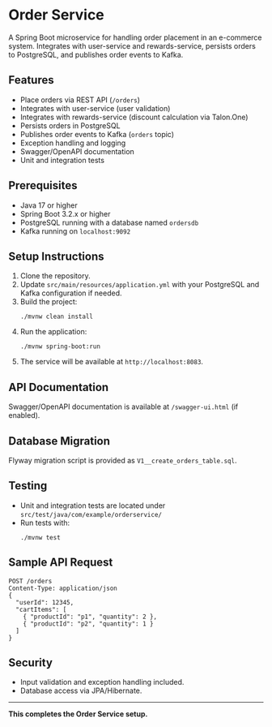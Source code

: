# Order Service

A Spring Boot microservice for handling order placement in an e-commerce system. Integrates with user-service and rewards-service, persists orders to PostgreSQL, and publishes order events to Kafka.

## Features
- Place orders via REST API (`/orders`)
- Integrates with user-service (user validation)
- Integrates with rewards-service (discount calculation via Talon.One)
- Persists orders in PostgreSQL
- Publishes order events to Kafka (`orders` topic)
- Exception handling and logging
- Swagger/OpenAPI documentation
- Unit and integration tests

## Prerequisites
- Java 17 or higher
- Spring Boot 3.2.x or higher
- PostgreSQL running with a database named `ordersdb`
- Kafka running on `localhost:9092`

## Setup Instructions
1. Clone the repository.
2. Update `src/main/resources/application.yml` with your PostgreSQL and Kafka configuration if needed.
3. Build the project:
   ```
   ./mvnw clean install
   ```
4. Run the application:
   ```
   ./mvnw spring-boot:run
   ```
5. The service will be available at `http://localhost:8083`.

## API Documentation
Swagger/OpenAPI documentation is available at `/swagger-ui.html` (if enabled).

## Database Migration
Flyway migration script is provided as `V1__create_orders_table.sql`.

## Testing
- Unit and integration tests are located under `src/test/java/com/example/orderservice/`
- Run tests with:
  ```
  ./mvnw test
  ```

## Sample API Request
```
POST /orders
Content-Type: application/json
{
  "userId": 12345,
  "cartItems": [
    { "productId": "p1", "quantity": 2 },
    { "productId": "p2", "quantity": 1 }
  ]
}
```

## Security
- Input validation and exception handling included.
- Database access via JPA/Hibernate.

---

**This completes the Order Service setup.**
